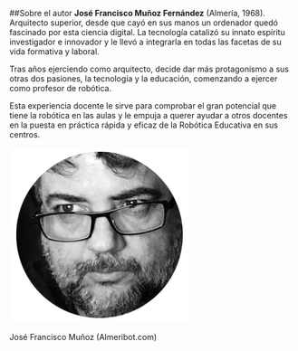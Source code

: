 ##Sobre el autor
**José Francisco Muñoz Fernández** (Almería, 1968). Arquitecto superior, desde que cayó en sus manos un ordenador quedó fascinado por esta ciencia digital. La tecnología catalizó su innato espíritu investigador e innovador y le llevó a integrarla en todas las facetas de su vida formativa y laboral.

Tras años ejerciendo como arquitecto, decide dar más protagonismo a sus otras dos pasiones, la tecnología y la educación, comenzando a ejercer como profesor de robótica.

Esta experiencia docente le sirve para comprobar el gran potencial que tiene la robótica en las aulas y le empuja a querer ayudar a otros docentes en la puesta en práctica rápida y eficaz de la Robótica Educativa en sus centros. 

![C:\Users\CHEMA\Desktop\José Francisco Muñoz.png](images/image7.png)

José Francisco Muñoz (Almeribot.com)
